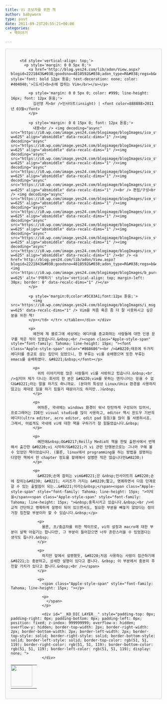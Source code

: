 ```yaml
---
title: Vi 초보자를 위한 책
author: babyworm
type: post
date: 2011-09-23T20:55:21+00:00
categories:
  - 책이야기

---
```

<div style='border: 1px solid #DBDBDB; margin: 10px 0;'>
  <div style='border: 2px solid #F4F4F4; background: #FAFAFA; padding: 15px;'>
    <table cellpadding='0' cellspacing='0'>
      <tr>
        <td style='padding: 0 15px 0 0; vertical-align: top;'>
          <a href='http://blog.yes24.com/lib/adon/View.aspx?blogid=2221843&#038;goodsno=4810592&#038;adon_type=R&#038;regs=b&#038;art_bl=5176313'><img src='https://i0.wp.com/image.yes24.com/momo/TopCate110/MidCate07/10962545.jpg?w=625' style='display: block; margin: 0 0 5px 0; border: 0; width: 69px;' data-recalc-dims="1" /></a>
        </td>
        
        <td style='vertical-align: top;'>
          <p style='margin: 0 0 5px 0;'>
            <a href='http://blog.yes24.com/lib/adon/View.aspx?blogid=2221843&#038;goodsno=4810592&#038;adon_type=R&#038;regs=b&#038;art_bl=5176313' style='font: bold 12px 돋움; text-decoration: none; color: #404040;'>[도서]<b>손에 잡히는 Vim</br></a></p> 
            
            <p style='margin: 0 0 5px 0; color: #999; line-height: 16px; font: 12px 돋움;'>
              김선영 저<br />인사이트(insight) | <font color=888888>2011년 03월</font>
            </p>
            
            <p style='margin: 0 0 15px 0; font: 12px 돋움;'>
              내용<br /> <img decoding="async" src="https://i0.wp.com/image.yes24.com/blogimage/blogImages/ico_star1.gif?w=625" align="absmiddle" data-recalc-dims="1" /><img decoding="async" src="https://i0.wp.com/image.yes24.com/blogimage/blogImages/ico_star1.gif?w=625" align="absmiddle" data-recalc-dims="1" /><img decoding="async" src="https://i0.wp.com/image.yes24.com/blogimage/blogImages/ico_star1.gif?w=625" align="absmiddle" data-recalc-dims="1" /><img decoding="async" src="https://i0.wp.com/image.yes24.com/blogimage/blogImages/ico_star1.gif?w=625" align="absmiddle" data-recalc-dims="1" /><img decoding="async" src="https://i0.wp.com/image.yes24.com/blogimage/blogImages/ico_star2.gif?w=625" align="absmiddle" data-recalc-dims="1" /><br /> 편집/구성<br /> <img decoding="async" src="https://i0.wp.com/image.yes24.com/blogimage/blogImages/ico_star1.gif?w=625" align="absmiddle" data-recalc-dims="1" /><img decoding="async" src="https://i0.wp.com/image.yes24.com/blogimage/blogImages/ico_star1.gif?w=625" align="absmiddle" data-recalc-dims="1" /><img decoding="async" src="https://i0.wp.com/image.yes24.com/blogimage/blogImages/ico_star1.gif?w=625" align="absmiddle" data-recalc-dims="1" /><img decoding="async" src="https://i0.wp.com/image.yes24.com/blogimage/blogImages/ico_star1.gif?w=625" align="absmiddle" data-recalc-dims="1" /><img decoding="async" src="https://i0.wp.com/image.yes24.com/blogimage/blogImages/ico_star2.gif?w=625" align="absmiddle" data-recalc-dims="1" /><br /> <a href='http://blog.yes24.com/lib/adon/View.aspx?blogid=2221843&#038;goodsno=4810592&#038;adon_type=R&#038;regs=b&#038;art_bl=5176313'><img src='https://i0.wp.com/image.yes24.com/blogimage/blogImages/b_purchase.gif?w=625' alt='구매하기' style='vertical-align: top; margin-left: 30px; border: 0' data-recalc-dims="1" /></a>
            </p>
            
            <p style='margin:0;color:#5C83A1;font:12px 돋움;'>
              <img src='https://i0.wp.com/image.yes24.com/blogimage/blogImages/i_msg.gif?w=625' data-recalc-dims="1" /> Vim을 처음 혹은 좀 더 잘 사용하시고 싶은 분을 위한 책!
            </p></td> </tr> </table></div> </div> 
            
            <p>
              예전에 제 블로그에 세상에는 에디터를 종교화하는 사람들에 대한 인용 문구를 적은 적이 있었습니다.&nbsp;<br /><span class="Apple-style-span" style="font-family: Tahoma; line-height: 15px; "><font class="Apple-style-span" color="#868686"><br />&#8220;태초에 두가지 에디터를 종교로 삼는 집단이 있었으니, 한 부류는 vi를 숭배했으며 또한 부류는 emacs를 숭배하였다. &#8221;&nbsp;</font></p> 
              
              <p>
                위의 이야기처럼 많은 사람들이 vi를 사랑하고 있습니다.&nbsp;<br />심지어 제가 다니는 회사의 한 분은 &#8220;vim를 못하는 엔지니어는 믿을 수 없다&#8221;라는 말을 하기도 하니까요. (분야의 특성상 Linux/Unix 환경을 사용하지 않고는 제대로 일을 하기 힘들기 때문이기도 하지만..)&nbsp;
              </p>
              
              <p>
                여하튼, 국내에는 windows 환경이 워낙 탄탄하게 구성되어 있어서, 프로그래머는 IDE인 visual studio를 많이 사용하고, editor 역시 윈도우 기반의 에디터(ultra editor, acro editor, edit pad 등등)을 많이 들 사용하시죠. 그래서, 아쉽게도 국내에 vi에 대한 책을 구하기가 참 힘들었습니다.&nbsp;
              </p>
              
              <p>
                예전에&nbsp;O&#8217;Reilly Media의 책을 한빛 출판사에서 번역해서 출간한 &#8220;vi 시작하기&#8221;가 vi 관련 단행본으로는 그나마 구해 볼 수 있었던 책이었습니다. (물론, linux에서 programming을 하는 방법을 설명하는 다양한 책에서 한 chapter 정도를 할애해서 설명한 적은 많습니다만&#8230;)
              </p>
              
              <p>
                &#8220;손에 잡히는 vim&#8221;은 &nbsp;인사이트의 &#8220;손에 잡히는&#8230; &#8221; 시리즈가 가지는 &#8220;짧고, 명쾌하면서 다음 단계로 갈 수 있는 출발점이 되는..&#8221;이라는&nbsp;</span><span class="Apple-style-span" style="font-family: Tahoma; line-height: 15px; ">미덕을</span><span class="Apple-style-span" style="font-family: Tahoma; line-height: 15px; ">&nbsp;충족시키고 있습니다.&nbsp;<br />비교적 간단하고 명확하게 설명이 되어 있으면서도, 필요한 부분을 빼놓지 않았다는 점이 가장 칭찬할 부분이라 할 수 있습니다.&nbsp;</p> 
                
                <p>
                  물론, 초/중급자를 위한 책이므로, vi의 설정과 macro에 대한 부분이 살짝 아쉽기는 합니다만, 그 부분이 들어갔으면 너무 혼란스러울 수 있었겠다는 생각도 듭니다.&nbsp;
                </p>
                
                <p>
                  하지만 앞에서 설명했듯, &#8220;처음 사용하는 사람이 접근하기에&#8221;는 충분하고, 상세한 설명이 있다고 봅니다. &nbsp; 이 부분에서 충분히 추천할 가치가 있다고 봅니다.&nbsp;<br /></span>
                </p>
                
                <p>
                  <span class="Apple-style-span" style="font-family: Tahoma; line-height: 15px; "></p> 
                  
                  <p>
                    </span>
                  </p>
                  
                  <div id="__KO_DIC_LAYER__" style="padding-top: 0px; padding-right: 0px; padding-bottom: 0px; padding-left: 0px; position: fixed; z-index: 999999999; overflow-x: hidden; overflow-y: hidden; border-top-width: 2px; border-right-width: 2px; border-bottom-width: 2px; border-left-width: 2px; border-top-style: solid; border-right-style: solid; border-bottom-style: solid; border-left-style: solid; border-top-color: rgb(51, 51, 119); border-right-color: rgb(51, 51, 119); border-bottom-color: rgb(51, 51, 119); border-left-color: rgb(51, 51, 119); display: none; ">
                  </div>